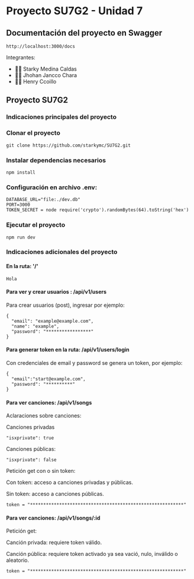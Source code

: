 # **Proyecto SU7G2 - Unidad 7**

<h2>Documentación del proyecto en Swagger </h2>

    http://localhost:3000/docs
    
Integrantes:

- 👨‍💻 Starky Medina Caldas
- 👨‍💻 Jhohan Jancco Chara
- 👨‍💻 Henry Ccoillo

## **Proyecto SU7G2**
### **Indicaciones principales del proyecto**
### **Clonar el proyecto**

    git clone https://github.com/starkymc/SU7G2.git

### **Instalar dependencias necesarios**

    npm install

### **Configuración en archivo .env:**

    DATABASE_URL="file:./dev.db"
    PORT=3000
    TOKEN_SECRET = node require('crypto').randomBytes(64).toString('hex')
    
### **Ejecutar el proyecto**

    npm run dev
    
### **Indicaciones adicionales del proyecto**

#### **En la ruta: '/'**

    Hola
    
#### **Para ver y crear usuarios : /api/v1/users**

Para crear usuarios (post), ingresar por ejemplo:


    {
      "email": "example@example.com",
      "name": "example",
      "password": "*****************"
    }
    
    
#### **Para generar token en la ruta: /api/v1/users/login**

Con credenciales de email y password se genera un token, por ejemplo:


    {
      "email":"start@example.com",
      "password": "**********"
    }


#### **Para ver canciones: /api/v1/songs**

Aclaraciones sobre canciones: 

Canciones privadas


    "isxprivate": true
    
    
Canciones públicas: 
    
    "isxprivate": false

        
Petición get con o sin token:

Con token: acceso a canciones privadas y públicas.

Sin token: acceso a canciones públicas.

    token = "**********************************************************"
    
#### **Para ver canciones: /api/v1/songs/:id**
Petición get:

Canción privada: requiere token válido.

Canción pública: requiere token activado ya sea vació, nulo, inválido o aleatorio.


    token = "**********************************************************"
    

